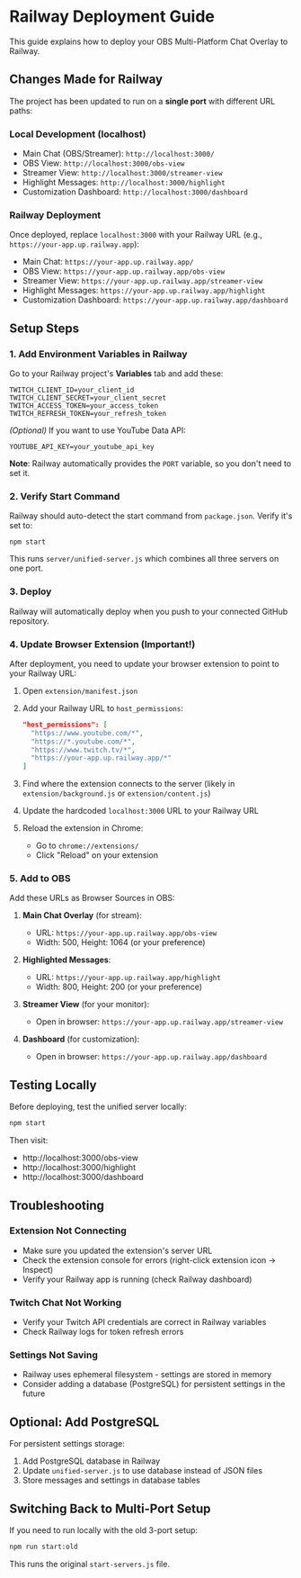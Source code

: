 # Railway Deployment Guide

This guide explains how to deploy your OBS Multi-Platform Chat Overlay to Railway.

## Changes Made for Railway

The project has been updated to run on a **single port** with different URL paths:

### Local Development (localhost)
- Main Chat (OBS/Streamer): `http://localhost:3000/`
- OBS View: `http://localhost:3000/obs-view`
- Streamer View: `http://localhost:3000/streamer-view`
- Highlight Messages: `http://localhost:3000/highlight`
- Customization Dashboard: `http://localhost:3000/dashboard`

### Railway Deployment
Once deployed, replace `localhost:3000` with your Railway URL (e.g., `https://your-app.up.railway.app`):
- Main Chat: `https://your-app.up.railway.app/`
- OBS View: `https://your-app.up.railway.app/obs-view`
- Streamer View: `https://your-app.up.railway.app/streamer-view`
- Highlight Messages: `https://your-app.up.railway.app/highlight`
- Customization Dashboard: `https://your-app.up.railway.app/dashboard`

## Setup Steps

### 1. Add Environment Variables in Railway

Go to your Railway project's **Variables** tab and add these:

```
TWITCH_CLIENT_ID=your_client_id
TWITCH_CLIENT_SECRET=your_client_secret
TWITCH_ACCESS_TOKEN=your_access_token
TWITCH_REFRESH_TOKEN=your_refresh_token
```

*(Optional)* If you want to use YouTube Data API:
```
YOUTUBE_API_KEY=your_youtube_api_key
```

**Note**: Railway automatically provides the `PORT` variable, so you don't need to set it.

### 2. Verify Start Command

Railway should auto-detect the start command from `package.json`. Verify it's set to:
```
npm start
```

This runs `server/unified-server.js` which combines all three servers on one port.

### 3. Deploy

Railway will automatically deploy when you push to your connected GitHub repository.

### 4. Update Browser Extension (Important!)

After deployment, you need to update your browser extension to point to your Railway URL:

1. Open `extension/manifest.json`
2. Add your Railway URL to `host_permissions`:
   ```json
   "host_permissions": [
     "https://www.youtube.com/*",
     "https://*.youtube.com/*",
     "https://www.twitch.tv/*",
     "https://your-app.up.railway.app/*"
   ]
   ```

3. Find where the extension connects to the server (likely in `extension/background.js` or `extension/content.js`)
4. Update the hardcoded `localhost:3000` URL to your Railway URL

5. Reload the extension in Chrome:
   - Go to `chrome://extensions/`
   - Click "Reload" on your extension

### 5. Add to OBS

Add these URLs as Browser Sources in OBS:

1. **Main Chat Overlay** (for stream):
   - URL: `https://your-app.up.railway.app/obs-view`
   - Width: 500, Height: 1064 (or your preference)

2. **Highlighted Messages**:
   - URL: `https://your-app.up.railway.app/highlight`
   - Width: 800, Height: 200 (or your preference)

3. **Streamer View** (for your monitor):
   - Open in browser: `https://your-app.up.railway.app/streamer-view`

4. **Dashboard** (for customization):
   - Open in browser: `https://your-app.up.railway.app/dashboard`

## Testing Locally

Before deploying, test the unified server locally:

```bash
npm start
```

Then visit:
- http://localhost:3000/obs-view
- http://localhost:3000/highlight
- http://localhost:3000/dashboard

## Troubleshooting

### Extension Not Connecting
- Make sure you updated the extension's server URL
- Check the extension console for errors (right-click extension icon → Inspect)
- Verify your Railway app is running (check Railway dashboard)

### Twitch Chat Not Working
- Verify your Twitch API credentials are correct in Railway variables
- Check Railway logs for token refresh errors

### Settings Not Saving
- Railway uses ephemeral filesystem - settings are stored in memory
- Consider adding a database (PostgreSQL) for persistent settings in the future

## Optional: Add PostgreSQL

For persistent settings storage:

1. Add PostgreSQL database in Railway
2. Update `unified-server.js` to use database instead of JSON files
3. Store messages and settings in database tables

## Switching Back to Multi-Port Setup

If you need to run locally with the old 3-port setup:

```bash
npm run start:old
```

This runs the original `start-servers.js` file.
